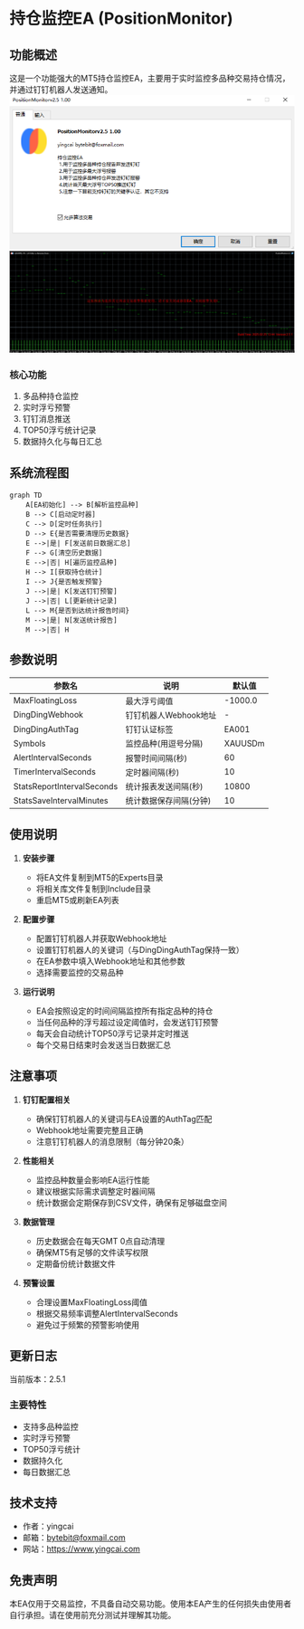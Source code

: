 # 持仓监控EA (PositionMonitor)

## 功能概述

这是一个功能强大的MT5持仓监控EA，主要用于实时监控多品种交易持仓情况，并通过钉钉机器人发送通知。
![image.png](./image.png)
![image-1.png](./image-1.png)

### 核心功能

1. 多品种持仓监控
2. 实时浮亏预警
3. 钉钉消息推送
4. TOP50浮亏统计记录
5. 数据持久化与每日汇总

## 系统流程图

```mermaid
graph TD
    A[EA初始化] --> B[解析监控品种]
    B --> C[启动定时器]
    C --> D[定时任务执行]
    D --> E{是否需要清理历史数据}
    E -->|是| F[发送前日数据汇总]
    F --> G[清空历史数据]
    E -->|否| H[遍历监控品种]
    H --> I[获取持仓统计]
    I --> J{是否触发预警}
    J -->|是| K[发送钉钉预警]
    J -->|否| L[更新统计记录]
    L --> M{是否到达统计报告时间}
    M -->|是| N[发送统计报告]
    M -->|否| H
```

## 参数说明

| 参数名 | 说明 | 默认值 |
|--------|------|--------|
| MaxFloatingLoss | 最大浮亏阈值 | -1000.0 |
| DingDingWebhook | 钉钉机器人Webhook地址 | - |
| DingDingAuthTag | 钉钉认证标签 | EA001 |
| Symbols | 监控品种(用逗号分隔) | XAUUSDm |
| AlertIntervalSeconds | 报警时间间隔(秒) | 60 |
| TimerIntervalSeconds | 定时器间隔(秒) | 10 |
| StatsReportIntervalSeconds | 统计报表发送间隔(秒) | 10800 |
| StatsSaveIntervalMinutes | 统计数据保存间隔(分钟) | 10 |

## 使用说明

1. **安装步骤**
   - 将EA文件复制到MT5的Experts目录
   - 将相关库文件复制到Include目录
   - 重启MT5或刷新EA列表

2. **配置步骤**
   - 配置钉钉机器人并获取Webhook地址
   - 设置钉钉机器人的关键词（与DingDingAuthTag保持一致）
   - 在EA参数中填入Webhook地址和其他参数
   - 选择需要监控的交易品种

3. **运行说明**
   - EA会按照设定的时间间隔监控所有指定品种的持仓
   - 当任何品种的浮亏超过设定阈值时，会发送钉钉预警
   - 每天会自动统计TOP50浮亏记录并定时推送
   - 每个交易日结束时会发送当日数据汇总

## 注意事项

1. **钉钉配置相关**
   - 确保钉钉机器人的关键词与EA设置的AuthTag匹配
   - Webhook地址需要完整且正确
   - 注意钉钉机器人的消息限制（每分钟20条）

2. **性能相关**
   - 监控品种数量会影响EA运行性能
   - 建议根据实际需求调整定时器间隔
   - 统计数据会定期保存到CSV文件，确保有足够磁盘空间

3. **数据管理**
   - 历史数据会在每天GMT 0点自动清理
   - 确保MT5有足够的文件读写权限
   - 定期备份统计数据文件

4. **预警设置**
   - 合理设置MaxFloatingLoss阈值
   - 根据交易频率调整AlertIntervalSeconds
   - 避免过于频繁的预警影响使用

## 更新日志

当前版本：2.5.1

### 主要特性
- 支持多品种监控
- 实时浮亏预警
- TOP50浮亏统计
- 数据持久化
- 每日数据汇总

## 技术支持

- 作者：yingcai
- 邮箱：bytebit@foxmail.com
- 网站：https://www.yingcai.com

## 免责声明

本EA仅用于交易监控，不具备自动交易功能。使用本EA产生的任何损失由使用者自行承担。请在使用前充分测试并理解其功能。
